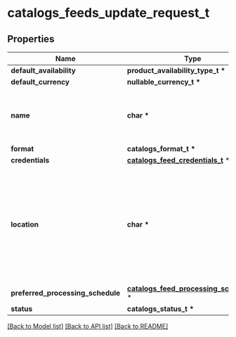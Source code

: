 # catalogs_feeds_update_request_t

## Properties
Name | Type | Description | Notes
------------ | ------------- | ------------- | -------------
**default_availability** | **product_availability_type_t \*** |  | [optional] 
**default_currency** | **nullable_currency_t \*** |  | [optional] 
**name** | **char \*** | A human-friendly name associated to a given feed. | [optional] 
**format** | **catalogs_format_t \*** |  | [optional] 
**credentials** | [**catalogs_feed_credentials_t**](catalogs_feed_credentials.md) \* |  | [optional] 
**location** | **char \*** | The URL where a feed is available for download. This URL is what Pinterest will use to download a feed for processing. | [optional] 
**preferred_processing_schedule** | [**catalogs_feed_processing_schedule_t**](catalogs_feed_processing_schedule.md) \* |  | [optional] 
**status** | **catalogs_status_t \*** |  | [optional] 

[[Back to Model list]](../README.md#documentation-for-models) [[Back to API list]](../README.md#documentation-for-api-endpoints) [[Back to README]](../README.md)


